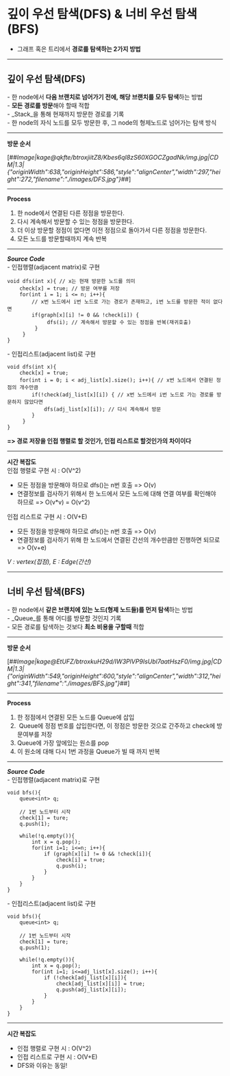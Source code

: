 # 깊이 우선 탐색(DFS) & 너비 우선 탐색(BFS)

-   그래프 혹은 트리에서 **경로를 탐색하는 2가지 방법**

---

## **깊이 우선 탐색(DFS)**

\- 한 node에서 **다음 브랜치로 넘어가기 전에, 해당 브랜치를 모두 탐색**하는 방법  
\- **모든 경로를 방문**해야 할때 적합  
\- _Stack_을 통해 현재까지 방문한 경로를 기록  
\- 한 node의 자식 노드를 모두 방문한 후, 그 node의 형제노드로 넘어가는 탐색 방식

---

**방문 순서**

[##_Image|kage@qkfte/btroxjiitZ8/Kbes6qI8zS60XGOCZgadNk/img.jpg|CDM|1.3|{"originWidth":638,"originHeight":586,"style":"alignCenter","width":297,"height":272,"filename":"./images/DFS.jpg"}_##]

---

**Process**

1.  한 node에서 연결된 다른 정점을 방문한다.
2.  다시 계속해서 방문할 수 있는 정점을 방문한다.
3.  더 이상 방문할 정점이 없다면 이전 정점으로 돌아가서 다른 정점을 방문한다.
4.  모든 노드를 방문할때까지 계속 반복

---

**_Source Code_**  
\- 인접행렬(adjacent matrix)로 구현

```
void dfs(int x){ // x는 현재 방문한 노드를 의미 
    check[x] = true; // 방문 여부를 저장 
    for(int i = 1; i <= n; i++){ 
        // x번 노드에서 i번 노드로 가는 경로가 존재하고, i번 노드를 방문한 적이 없다면
        if(graph[x][i] != 0 && !check[i]) { 
             dfs(i); // 계속해서 방문할 수 있는 정점을 반복(재귀호출) 
         } 
     } 
}
```

\- 인접리스트(adjacent list)로 구현

```
void dfs(int x){
    check[x] = true;
    for(int i = 0; i < adj_list[x].size(); i++){ // x번 노드에서 연결된 정점의 개수만큼
        if(!check(adj_list[x][i]) { // x번 노드에서 i번 노드로 가는 경로를 방문하지 않았다면
            dfs(adj_list[x][i]); // 다시 계속해서 방문
        }
     }
}
```

**\=> 경로 저장을 인접 행렬로 할 것인가, 인접 리스트로 할것인가의 차이이다**

---

**시간 복잡도**  
인접 행렬로 구현 시 : O(V^2)

-   모든 정점을 방문해야 하므로 dfs()는 n번 호출 => O(v)
-   연결정보를 검사하기 위해서 한 노드에서 모든 노드에 대해 연결 여부를 확인해야 하므로 => O(v\*v) = O(v^2)

인접 리스트로 구현 시 : O(V+E)

-   모든 정점을 방문해야 하므로 dfs()는 n번 호출 => O(v)
-   연결정보를 검사하기 위해 한 노드에서 연결된 간선의 개수만큼만 진행하면 되므로 => O(v+e)

_V : vertex(접점), E : Edge(간선)_

---

## **너비 우선 탐색(BFS)**

\- 한 node에서 **같은 브랜치에 있는 노드(형제 노드들)를 먼저 탐색**하는 방법  
\- _Queue_를 통해 어디를 방문할 것인지 기록  
\- 모든 경로를 탐색하는 것보다 **최소 비용을 구할때** 적합

---

**방문 순서**

[##_Image|kage@EtUFZ/btroxkuH29d/IW3PlVP9IsUbl7aatHszF0/img.jpg|CDM|1.3|{"originWidth":549,"originHeight":600,"style":"alignCenter","width":312,"height":341,"filename":"./images/BFS.jpg"}_##]

---

**Process**

1.  한 정점에서 연결된 모든 노드를 Queue에 삽입
2.   Queue에 정점 번호를 삽입한다면, 이 정점은 방문한 것으로 간주하고 check에 방문여부를 저장
3.  Queue에 가장 앞에있는 원소를 pop
4.  이 원소에 대해 다시 1번 과정을 Queue가 빌 때 까지 반복

---

**_Source Code_**  
\- 인접행렬(adjacent matrix)로 구현

```
void bfs(){
	queue<int> q;
    
    // 1번 노드부터 시작
    check[1] = ture;
    q.push(1);
    
    while(!q.empty()){
    	int x = q.pop();
        for(int i=1; i<=n; i++){
        	if (graph[x][i] != 0 && !check[i]){
            	check[i] = true;
                q.push(i);
            }
        }
    }
}
```

\- 인접리스트(adjacent list)로 구현

```
void bfs(){
	queue<int> q;
    
    // 1번 노드부터 시작
    check[1] = ture;
    q.push(1);
    
    while(!q.empty()){
    	int x = q.pop();
        for(int i=1; i<=adj_list[x].size(); i++){
        	if (!check[adj_list[x][i]){
            	check[adj_list[x][i]] = true;
                q.push(adj_list[x][i]);
            }
        }
    }
}
```

---

**시간 복잡도**

-   인접 행렬로 구현 시 : O(V^2)
-   인접 리스트로 구현 시 : O(V+E)
-   DFS와 이유는 동일!
